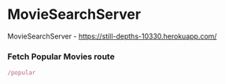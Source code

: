# MovieSearchServer
MovieSearchServer - https://still-depths-10330.herokuapp.com/

### Fetch Popular Movies route

```js
/popular
```
